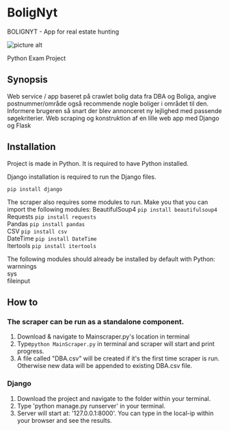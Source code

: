 # BoligNyt
BOLIGNYT - App for real estate hunting


![picture alt](http://ambitionplacements.com/wp-content/uploads/2015/06/real-estate-banner.jpg)


Python Exam Project


## Synopsis
Web service / app baseret på crawlet bolig data fra DBA og Boliga, angive postnummer/område også recommende nogle boliger i området til den. Informere brugeren så snart der blev annonceret ny lejlighed med passende søgekriterier. Web scraping og konstruktion af en lille web app med Django og Flask



## Installation
Project is made in Python. It is required to have Python installed.  

Django installation is required to run the Django files.   

`pip install django`  

The scraper also requires some modules to run. Make you that you can import the following modules:
BeautifulSoup4  `pip install beautifulsoup4`     
Requests        `pip install requests`  
Pandas          `pip install pandas`  
CSV             `pip install csv`  
DateTime        `pip install DateTime`  
Itertools       `pip install itertools`  

The following modules should already be installed by default with Python:
warnnings  
sys  
fileinput  


## How to 
### The scraper can be run as a standalone component.  
1. Download & navigate to Mainscraper.py's location in terminal
2. Type`python MainScraper.py` in terminal and scraper will start and print progress.
3. A file called "DBA.csv" will be created if it's the first time scraper is run. Otherwise new data will be appended to existing DBA.csv file.  

### Django  
1. Download the project and navigate to the folder within your terminal.
2. Type 'python manage.py runserver' in your terminal.
3. Server will start at: '127.0.0.1:8000'. You can type in the local-ip within your browser and see the results.


